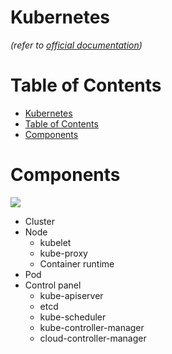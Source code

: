 # Kubernetes
*(refer to [official documentation](https://kubernetes.io/))*


# Table of Contents
- [Kubernetes](#kubernetes)
- [Table of Contents](#table-of-contents)
- [Components](#components)


# Components
![](https://d33wubrfki0l68.cloudfront.net/2475489eaf20163ec0f54ddc1d92aa8d4c87c96b/e7c81/images/docs/components-of-kubernetes.svg)

- Cluster
- Node
  - kubelet
  - kube-proxy
  - Container runtime
- Pod
- Control panel
  - kube-apiserver
  - etcd
  - kube-scheduler
  - kube-controller-manager
  - cloud-controller-manager
